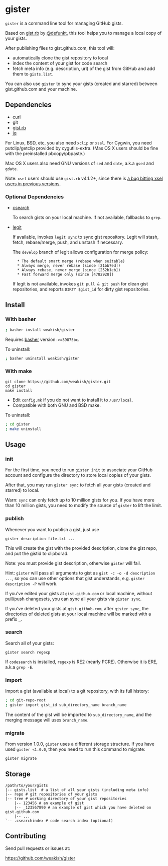 gister
======

`gister` is a command line tool for managing GitHub gists.

Based on [gist.rb][gist] by [@defunkt][defunkt], this tool helps you to manage a local copy of your gists.

After publishing files to gist.github.com, this tool will:

- automatically clone the gist repository to local
- index the content of your gist for code search
- fetch meta info (e.g. description, url) of the gist from GitHub and add them to `gists.list`.

[gist]: https://github.com/defunkt/gist
[defunkt]: https://github.com/defunkt

You can also use `gister` to sync your gists (created and starred)
between gist.github.com and your machine.

Dependencies
------------

- curl
- git
- [gist.rb][gist]
- [jq](http://stedolan.github.io/jq/)

For Linux, BSD, etc, you also need `xclip` or `xsel`.
For Cygwin, you need putclip/getclip provided by cygutils-extra.
(Mas OS X users should be fine with the preinstalled pbcopy/pbpaste.)

Mac OS X users also need GNU versions of `sed` and `date`, a.k.a `gsed` and
`gdate`.

Note: `xsel` users should use `gist.rb` v4.1.2+, since there is [a bug bitting xsel users in previous versions][151].

[151]: https://github.com/defunkt/gist/pull/151

### Optional Dependencies

- [csearch](https://github.com/google/codesearch)

    To search gists on your local machine.
    If not available, fallbacks to `grep`.

- [legit](https://github.com/kennethreitz/legit)

    If available, invokes `legit sync` to sync gist repository.
    Legit will stash, fetch, rebase/merge, push, and unstash if necessary.

    The `develop` branch of legit allows configuration for merge policy:

        * The default smart merge (rebase when suitable)
        * Always merge, never rebase (since [21bb7ed])
        * Always rebase, never merge (since [252b1eb])
        * Fast forward merge only (since [4782928])

    If legit is not available,
    invokes `git pull & git push` for clean gist repositories,
    and reports `DIRTY $gist_id` for dirty gist repositories.

[21bb7ed]: https://github.com/kennethreitz/legit/commit/21bb7edd081f9e47abec9b970b32f2814104d298
[252b1eb]: https://github.com/kennethreitz/legit/commit/252b1eb2cd1c0a8f223fa8022ed37752bd5d6cec
[4782928]: https://github.com/kennethreitz/legit/commit/478292899831c1da478490970bc5d4f66d117510


Install
-------

### With basher

```sh
; basher install weakish/gister
```

Requires [basher][] version: `>=39875bc`.

[basher]: https://github.com/basherpm/basher

To uninstall:

```sh
; basher uninstall weakish/gister
```

### With make

    git clone https://github.com/weakish/gister.git
    cd gister
    make install

- Edit `config.mk` if you do not want to install it to `/usr/local`.
- Compatible with both GNU and BSD make.

To uninstall:

```sh
; cd gister
; make uninstall
```

Usage
-----

### init

For the first time, you need to run `gister init` to associate your GitHub account and configure the directory to store local copies of your gists.

After that, you may run `gister sync` to fetch all your gists (created and starred) to local.

Warn: `sync` can only fetch up to 10 million gists for you. If you have more than 10 million gists, you need to modify the source of `gister` to lift the limit.

### publish

Whenever you want to publish a gist, just use

    gister description file.txt ...

This will create the gist with the provided description, clone the gist repo, and put the gistid to clipborad.

Note: you must provide gist description, otherwise `gister` will fail.

Hint: `gister` will pass all arguments to gist as `gist -c -o -d description ...`, so you can use other options that gist understands, e.g. `gister description -P` will work.

If you've edited your gists at `gist.github.com` or local machine, without pull/push changesets, you can sync all your gists via `gister sync`.

If you've deleted your gists at `gist.github.com`, after `gister sync`, the directories of deleted gists at your local machine will be marked with a prefix `_`.

### search

Search all of your gists:

    gister search regexp

If `codesearch` is installed, `regexp` is RE2 (nearly PCRE).
Otherwise it is ERE, a.k.a `grep -E`.

### import

Import a gist (available at local) to a git repository,
with its full history:

```sh
; cd git-repo-root
; gister import gist_id sub_directory_name branch_name
```

The content of the gist will be imported to `sub_directory_name`,
and the merging message will uses `branch_name`.

### migrate

From version 1.0.0, `gister` uses a different storage structure.
If you have used `gister <1.0.0`, then you need to run this command to migrate:

    gister migrate


Storage
-------

    /path/to/your/gists
    |-- gists.list  # a list of all your gists (including meta info)
    |-- repo # git repositories of your gists
    |-- tree # working directory of your gist repositories
        |-- 123456 # an example of gist
        |-- _123567890 # an example of gist which you have deleted on gist.github.com
        |-- ...
    `-- .csearchindex # code search index (optional)


Contributing
------------

Send pull requests or issues at:

https://github.com/weakish/gister

